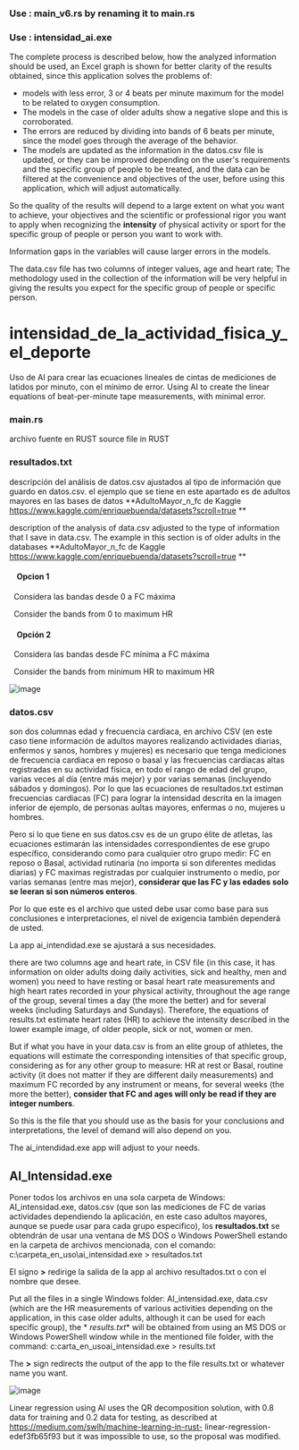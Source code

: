 ### Use : main_v6.rs    by renaming it to    main.rs
### Use : intensidad_ai.exe

The complete process is described below, how the analyzed information should be used, an Excel graph is shown for better clarity of the results obtained, since this application solves the problems of:
* models with less error, 3 or 4 beats per minute maximum for the model to be related to oxygen consumption.
* The models in the case of older adults show a negative slope and this is corroborated.
* The errors are reduced by dividing into bands of 6 beats per minute, since the model goes through the average of the behavior.
* The models are updated as the information in the datos.csv file is updated, or they can be improved depending on the user's requirements and the specific group of people to be treated, and the data can be filtered at the convenience and objectives of the user, before using this application, which will adjust automatically.

So the quality of the results will depend to a large extent on what you want to achieve, your objectives and the scientific or professional rigor you want to apply when recognizing the **intensity** of physical activity or sport for the specific group of people or person you want to work with.

Information gaps in the variables will cause larger errors in the models.

The data.csv file has two columns of integer values, age and heart rate; The methodology used in the collection of the information will be very helpful in giving the results you expect for the specific group of people or specific person.


# intensidad_de_la_actividad_fisica_y_el_deporte
Uso de AI para crear las ecuaciones lineales de cintas de mediciones de latidos por minuto, con el mínimo de error.
Using AI to create the linear equations of beat-per-minute tape measurements, with minimal error.

### main.rs
archivo fuente en RUST 
source file in RUST

### resultados.txt
descripción del análisis de datos.csv ajustados al tipo de información que guardo en datos.csv.
el ejemplo que se tiene en este apartado es de adultos mayores en las bases de datos **AdultoMayor_n_fc de Kaggle https://www.kaggle.com/enriquebuenda/datasets?scroll=true **

description of the analysis of data.csv adjusted to the type of information that I save in data.csv.
The example in this section is of older adults in the databases **AdultoMayor_n_fc de Kaggle https://www.kaggle.com/enriquebuenda/datasets?scroll=true **


#### &nbsp;&nbsp;&nbsp;&nbsp;Opcion 1
&nbsp;&nbsp;Considera las bandas desde 0 a FC máxima

&nbsp;&nbsp;Consider the bands from 0 to maximum HR

#### &nbsp;&nbsp;&nbsp;&nbsp;Opción 2
&nbsp;&nbsp;Considera las bandas desde FC mínima a FC máxima

&nbsp;&nbsp;Consider the bands from minimum HR to maximum HR


![image](https://user-images.githubusercontent.com/44904277/224584689-9b99b247-f444-4baa-97b6-3f8b59420c50.png)


### datos.csv
son dos columnas edad y frecuencia cardiaca, en archivo CSV
(en este caso tiene información de adultos mayores realizando actividades diarias, enfermos y sanos, hombres y mujeres)
es necesario que tenga mediciones de frecuencia cardiaca en reposo o basal y las frecuencias cardiacas altas registradas en su actividad física,
en todo el rango de edad del grupo, varias veces al día (entre más mejor) y por varias semanas (incluyendo sábados y domingos).
Por lo que las ecuaciones de resultados.txt estiman frecuencias cardiacas (FC) para lograr la intensidad descrita en la imagen inferior de ejemplo, de personas aultas mayores, enfermas o no, mujeres u hombres.

Pero si lo que tiene en sus datos.csv es de un grupo élite de atletas, las ecuaciones estimarán las intensidades correspondientes de ese grupo específico, considerando como para cualquier otro grupo medir: FC en reposo o Basal, actividad rutinaria (no importa si son diferentes medidas diarias) y FC maximas registradas por cualquier instrumento o medio, por varias semanas (entre mas mejor), **considerar que las FC y las edades solo se leeran si son números enteros**.

Por lo que este es el archivo que usted debe usar como base para sus conclusiones e interpretaciones, el nivel de exigencia también dependerá de usted.

La app ai_intendidad.exe se ajustará a sus necesidades.

there are two columns age and heart rate, in CSV file
(in this case, it has information on older adults doing daily activities, sick and healthy, men and women)
you need to have resting or basal heart rate measurements and high heart rates recorded in your physical activity,
throughout the age range of the group, several times a day (the more the better) and for several weeks (including Saturdays and Sundays).
Therefore, the equations of results.txt estimate heart rates (HR) to achieve the intensity described in the lower example image, of older people, sick or not, women or men.

But if what you have in your data.csv is from an elite group of athletes, the equations will estimate the corresponding intensities of that specific group, considering as for any other group to measure: HR at rest or Basal, routine activity (it does not matter if they are different daily measurements) and maximum FC recorded by any instrument or means, for several weeks (the more the better), **consider that FC and ages will only be read if they are integer numbers**.

So this is the file that you should use as the basis for your conclusions and interpretations, the level of demand will also depend on you.

The ai_intendidad.exe app will adjust to your needs.

## AI_Intensidad.exe
Poner todos los archivos en una sola carpeta de Windows: AI_intensidad.exe, datos.csv (que son las mediciones de FC de varias actividades dependiendo la aplicación, en este caso adultos mayores, aunque se puede usar para cada grupo especifico), los **resultados.txt** se obtendrán de usar una ventana de MS DOS o Windows PowerShell estando en la carpeta de archivos mencionada, con el comando:  c:\carpeta_en_uso\ai_intensidad.exe > resultados.txt

El signo **>** redirige la salida de la app al archivo resultados.txt o con el nombre que desee.

Put all the files in a single Windows folder: AI_intensidad.exe, data.csv (which are the HR measurements of various activities depending on the application, in this case older adults, although it can be used for each specific group), the * *results.txt** will be obtained from using an MS DOS or Windows PowerShell window while in the mentioned file folder, with the command: c:carta_en_usoai_intensidad.exe > results.txt

The **>** sign redirects the output of the app to the file results.txt or whatever name you want.

![image](https://user-images.githubusercontent.com/44904277/224556163-130b5e64-f458-4eec-b44c-e061c71cc606.png)

Linear regression using AI uses the QR decomposition solution, with 0.8 data for training and 0.2 data for testing, as described at https://medium.com/swlh/machine-learning-in-rust- linear-regression-edef3fb65f93 but it was impossible to use, so the proposal was modified.

